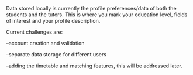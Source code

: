 Data stored locally is currently the profile preferences/data of both the students and the tutors. This is where you mark your education level, fields of interest and your profile description.

Current challenges are:

–account creation and validation

–separate data storage for different users

–adding the timetable and matching features, this will be addressed later.
